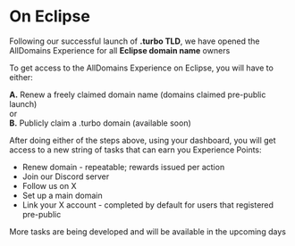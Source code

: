 # On Eclipse

Following our successful launch of **.turbo TLD**, we have opened the AllDomains Experience for all **Eclipse domain name** owners

To get access to the AllDomains Experience on Eclipse, you will have to either:

**A.** Renew a freely claimed domain name (domains claimed pre-public launch)\
or\
**B.** Publicly claim a .turbo domain (available soon)

After doing either of the steps above, using your dashboard, you will get access to a new string of tasks that can earn you Experience Points:

* Renew domain - repeatable; rewards issued per action&#x20;
* Join our Discord server
* &#x20;Follow us on X&#x20;
* Set up a main domain&#x20;
* Link your X account - completed by default for users that registered pre-public

More tasks are being developed and will be available in the upcoming days
